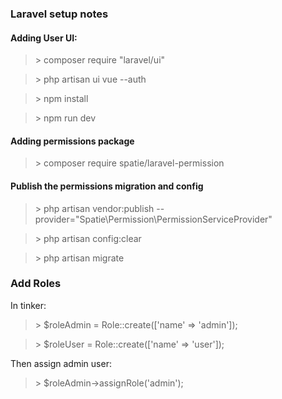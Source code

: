 
### Laravel setup notes
#### Adding User UI:

> \> composer require "laravel/ui"

> \> php artisan ui vue --auth

> \> npm install

> \> npm run dev

#### Adding permissions package

> \> composer require spatie/laravel-permission

#### Publish the permissions migration and config

> \> php artisan vendor:publish --provider="Spatie\Permission\PermissionServiceProvider"

> \> php artisan config:clear

> \> php artisan migrate


### Add Roles

In tinker:

> \> $roleAdmin = Role::create(['name' => 'admin']);

> \> $roleUser = Role::create(['name' => 'user']);

Then assign admin user:

> \> $roleAdmin->assignRole('admin');
